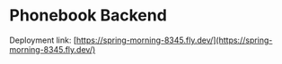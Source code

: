 # Phonebook Backend

Deployment link: [https://spring-morning-8345.fly.dev/](https://spring-morning-8345.fly.dev/)
